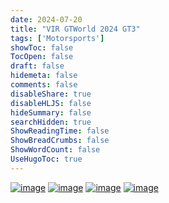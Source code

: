 ```yaml
---
date: 2024-07-20
title: "VIR GTWorld 2024 GT3"
tags: ['Motorsports']
showToc: false
TocOpen: false
draft: false
hidemeta: false
comments: false
disableShare: true
disableHLJS: false
hideSummary: false
searchHidden: true
ShowReadingTime: false
ShowBreadCrumbs: false
ShowWordCount: false
UseHugoToc: true
---
```


[![image](https://imagedelivery.net/CPeYnfG3H67PTArKG8mvEA/c7da3a29-641f-41c9-0167-1085767da000/public)](https://imagedelivery.net/CPeYnfG3H67PTArKG8mvEA/c7da3a29-641f-41c9-0167-1085767da000/public)
[![image](https://imagedelivery.net/CPeYnfG3H67PTArKG8mvEA/c69f0f7e-2bb3-45a0-7a27-ebbce56b0f00/public)](https://imagedelivery.net/CPeYnfG3H67PTArKG8mvEA/c69f0f7e-2bb3-45a0-7a27-ebbce56b0f00/public)
[![image](https://imagedelivery.net/CPeYnfG3H67PTArKG8mvEA/d1f25e5d-45a3-48aa-30e1-6f6469093900/public)](https://imagedelivery.net/CPeYnfG3H67PTArKG8mvEA/d1f25e5d-45a3-48aa-30e1-6f6469093900/public)
[![image](https://imagedelivery.net/CPeYnfG3H67PTArKG8mvEA/c291f4e2-3d0d-4a80-17b3-c85e15e66400/public)](https://imagedelivery.net/CPeYnfG3H67PTArKG8mvEA/c291f4e2-3d0d-4a80-17b3-c85e15e66400/public)

